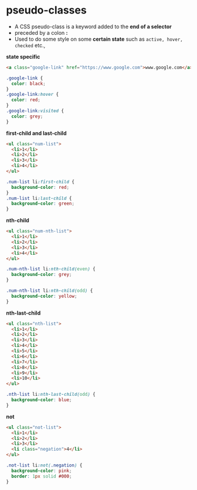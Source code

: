 # pseudo-classes

- A CSS pseudo-class is a keyword added to the **end of a selector**
- preceded by a colon **:**
- Used to do some style on some **certain state** such as `active, hover, checked` etc.,

**state specific**

```html
<a class="google-link" href="https://www.google.com">www.google.com</a>
```

```css
.google-link {
  color: black;
}
.google-link:hover {
  color: red;
}
.google-link:visited {
  color: grey;
}
```

**first-child and last-child**

```html
<ul class="num-list">
  <li>1</li>
  <li>2</li>
  <li>3</li>
  <li>4</li>
</ul>
```

```css
.num-list li:first-child {
  background-color: red;
}
.num-list li:last-child {
  background-color: green;
}
```

**nth-child**

```html
<ul class="num-nth-list">
  <li>1</li>
  <li>2</li>
  <li>3</li>
  <li>4</li>
</ul>
```

```css
.num-nth-list li:nth-child(even) {
  background-color: grey;
}

.num-nth-list li:nth-child(odd) {
  background-color: yellow;
}
```

**nth-last-child**

```html
<ul class="nth-list">
  <li>1</li>
  <li>2</li>
  <li>3</li>
  <li>4</li>
  <li>5</li>
  <li>6</li>
  <li>7</li>
  <li>8</li>
  <li>9</li>
  <li>10</li>
</ul>
```

```css
.nth-list li:nth-last-child(odd) {
  background-color: blue;
}
```

**not**

```html
<ul class="not-list">
  <li>1</li>
  <li>2</li>
  <li>3</li>
  <li class="negation">4</li>
</ul>
```

```css
.not-list li:not(.negation) {
  background-color: pink;
  border: 1px solid #000;
}
```
